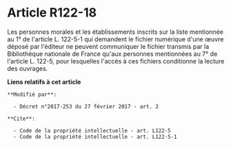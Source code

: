 # Article R122-18

Les personnes morales et les établissements inscrits sur la liste mentionnée au 1° de l'article L. 122-5-1 qui demandent le
fichier numérique d'une œuvre déposé par l'éditeur ne peuvent communiquer le fichier transmis par la Bibliothèque nationale
de France qu'aux personnes mentionnées au 7° de l'article L. 122-5, pour lesquelles l'accès à ces fichiers conditionne la
lecture des ouvrages.

**Liens relatifs à cet article**

	**Modifié par**:

	  - Décret n°2017-253 du 27 février 2017 - art. 2

	**Cite**:

	  - Code de la propriété intellectuelle - art. L122-5
	  - Code de la propriété intellectuelle - art. L122-5-1
